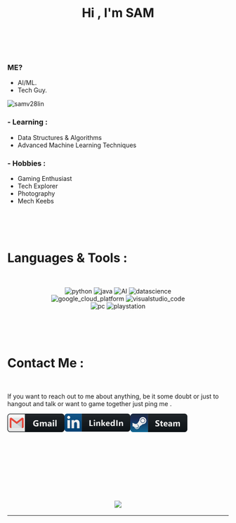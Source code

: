 <h1 align="center">Hi , I'm SAM</h1>
<h3 align="center"></h3>

</br>
</br>
</br>


### ME? 

 - AI/ML.
 - Tech Guy.

<p align="left"> <img src="https://komarev.com/ghpvc/?username=samv28lin&label=Profile%20views&color=0e75b6&style=flat" alt="samv28lin" /> </p>


### - Learning :
-  Data Structures & Algorithms
-  Advanced Machine Learning Techniques

### - Hobbies : 
-  Gaming Enthusiast
-  Tech Explorer
-  Photography 
-  Mech Keebs



</br>
</br>
</br>



# Languages & Tools :
</br>

<p align="center">

<!-- For more icons please follow  https://github.com/MikeCodesDotNET/ColoredBadges -->
<img src="https://github.com/samv28/samv28/blob/main/assets/icons/python.png" alt="python" width="120" hight="50">
<img src="https://github.com/samv28/samv28/blob/main/assets/icons/java.png" alt="java"  width="100" hight="50">
<img src="https://github.com/samv28/samv28/blob/main/assets/icons/ai.png" alt="AI" width="90" hight="50">
<img src="https://github.com/samv28/samv28/blob/main/assets/icons/datascience.png" alt="datascience" width="180" hight="50">
</br>
<img src="https://github.com/samv28/samv28/blob/main/assets/icons/google_cloud_platform.png" alt="google_cloud_platform" width="270" hight="50">
<img src="https://github.com/samv28/samv28/blob/main/assets/icons/visualstudio_code.png" alt="visualstudio_code" width="240" hight="50">
</br>
<img src="https://github.com/samv28/samv28/blob/main/assets/icons/pc.png" alt="pc" width="100" hight="50">
<img src="https://github.com/samv28/samv28/blob/main/assets/icons/playstation@3x.png" alt="playstation" width="150" hight="50">
</p>
</br>
</br>
</br>



# Contact Me :

<p>
 </br>




If you want to reach out to me about anything, be it some doubt or just to hangout and talk or want to game together just ping me .



<a href="mailto:sameerkhatwani10@gmail.com">
 <img align="left" alt="Gmail" width="130" hight="100" src="assets/icons/gmail_button_icon_151848.png" />
</a>
<a href="https://www.linkedin.com/in/samisafk">
 <img align="left" alt="Linkedin" width="150" hight="100" src="assets/icons/linkedin_button_icon_151847.png" />
</a>
<a href="https://steamcommunity.com/id/samisafk">
  <img align="left" alt="Steam" width="130" hight="100" src="assets/icons/steam_button_icon_151838.png" />
</br>
</br>
</br>
</a>




 </p>
 

</br>
</br>
</br>
</br>
</br>
</br>
</br>



<p align="center" >  
 <a href="https://github.com/anuraghazra/github-readme-stats"> 
<img  src="https://github-readme-stats.vercel.app/api?username=samisafk&&show_icons=true&theme=radical"/>
  </a>
  </p>

*************
